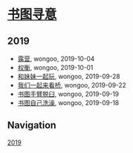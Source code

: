 # [书图寻意](http://shutuxunyi.sisopipo.com)

## 2019
* [露营](/shutu/2019/20191004-camping), wongoo, 2019-10-04
* [权衡](/shutu/2019/20191001-judge), wongoo, 2019-10-01
* [和妹妹一起玩](/shutu/2019/20190928-play-with-sister), wongoo, 2019-09-28
* [我们一起来看桥](/shutu/2019/20190922-bridge), wongoo, 2019-09-22
* [书图手臂脱臼](/shutu/2019/20190919-arm-broken), wongoo, 2019-09-19
* [书图自己洗澡](/shutu/2019/20190918-wash-self), wongoo, 2019-09-18

## Navigation
[2019](/shutu/2019/)
